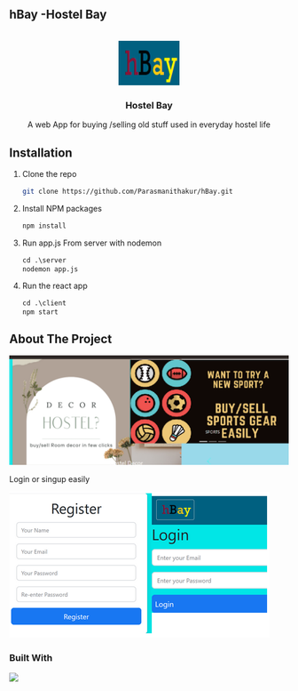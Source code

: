 ## hBay -Hostel Bay

<br />

<div align="center">
<img src="https://github.com/Parasmanithakur/hBay/blob/main/client/src/component/icon.png" alt="Logo" width="110" height="80"/>
  <h3 align="center">Hostel Bay</h3>
A web App for buying /selling old stuff used in everyday hostel life
</div>

## Installation

1.  Clone the repo
    ```sh
    git clone https://github.com/Parasmanithakur/hBay.git
    ```
2.  Install NPM packages

    ```sh
    npm install
    ```

3.  Run app.js From server with nodemon

    ```
    cd .\server
    nodemon app.js
    ```

4.  Run the react app

    ```
    cd .\client
    npm start
    ```

## About The Project

![](./sample.png)

Login or singup easily

![](./sample2.png)

### Built With

![](https://static.javatpoint.com/blog/images/mern-stack.png)
